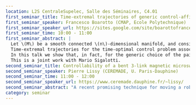 ```yaml
---
location: L2S CentraleSupelec, Salle des Séminaires, C4.01
first_seminar_title: Time-extremal trajectories of generic control-affine systems have at most finite-order Fuller singularities
first_seminar_speaker: Francesco Boarotto (CMAP, Ecole Polytechnique)
first_seminar_speaker_url: https://sites.google.com/site/boarottofrancesco/
first_seminar_time: 10:00 - 11:00
first_seminar_abstract: |
  Let \(M\) be a smooth connected \(n\)-dimensional manifold, and consider on it the control-affine system \[\dot{q}=f_0(q)+uf_1(q),\quad u\in[-1,1].\] 
  Time-extremal trajectories for the time-optimal control problem associated to this system are driven by controls \(u\), whose set \(\Sigma\) of discontinuities is possibly stratified as follows: \(\Sigma_0\) is the set of isolated points in \(\Sigma\) (switching times) and, recursively, the \(k\)-th order Fuller times \(\Sigma_k\) are found as the isolated points of \(\Sigma\setminus\left(\bigcup_{j=0}^{k-1}\Sigma_j\right)\)$. 
  In this talk we show that, in fact, for the generic choice of the pair \((f_0,f_1)\) there exists an integer \(N>0\) such that the control \(u\) associated to any time-extremal trajectory admits at most Fuller times of order \(N\). In particular, \(u\) is smooth out of a set of measure zero. 
  This is a joint work with Mario Sigalotti.
second_seminar_title: Controllability of a bent 3-link magnetic microswimmer
second_seminar_speaker: Pierre Lissy (CEREMADE, U. Paris-Dauphine)
second_seminar_time: 11:00 - 12:00
second_seminar_speaker_url: https://www.ceremade.dauphine.fr/~lissy/
second_seminar_abstract: "A recent promising technique for moving a robotic micro-swimmer (in view notably of medical applications) is to apply an external magnetic field. In this talk, I will focus on a 3-link magnetic microswimmer, which consists of three rigid magnetized segments connected by two torsional springs, one of the springs  being twisted, so that the swimmer is not aligned at rest. By acting on it with an external magnetic field, the swimmer twists and moves through the surrounding fluid. After explaining some specific difficulties coming from the Low Reynolds number regime, I will explain how to model the problem thanks to a system of non-linear ODEs. By considering the external magnetic field as a control function, I will state a local partial controllability result around the equilibrium states. Then, I will propose a constructive method to find a magnetic field that allows the swimmer to move along a prescribed trajectory (tracking) in view of obtaining global partial controllability results. Finally, I will show some numerical simulations thats illustrates the practical difficulties of the tracking method due to the straight positions of the swimmer. This is a joint work with Laetitia Giraldi (INRIA Sophia), Jean-Baptiste Pomet (INRIA Sophia) and Clément Moreau (ENS Cachan)."
category: seminar
---
```

